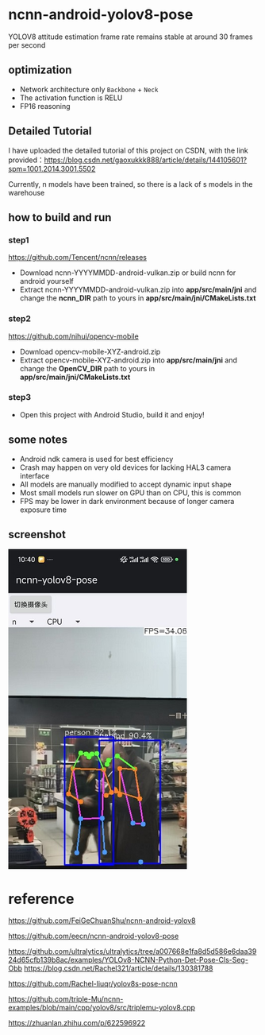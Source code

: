 # ncnn-android-yolov8-pose

YOLOV8 attitude estimation frame rate remains stable at around 30 frames per second

## optimization

- Network architecture only `Backbone` + `Neck`
- The activation function is RELU
- FP16 reasoning

## Detailed Tutorial

I have uploaded the detailed tutorial of this project on CSDN, with the link provided：https://blog.csdn.net/gaoxukkk888/article/details/144105601?spm=1001.2014.3001.5502

Currently, n models have been trained, so there is a lack of s models in the warehouse

## how to build and run
### step1
https://github.com/Tencent/ncnn/releases

* Download ncnn-YYYYMMDD-android-vulkan.zip or build ncnn for android yourself
* Extract ncnn-YYYYMMDD-android-vulkan.zip into **app/src/main/jni** and change the **ncnn_DIR** path to yours in **app/src/main/jni/CMakeLists.txt**

### step2
https://github.com/nihui/opencv-mobile

* Download opencv-mobile-XYZ-android.zip
* Extract opencv-mobile-XYZ-android.zip into **app/src/main/jni** and change the **OpenCV_DIR** path to yours in **app/src/main/jni/CMakeLists.txt**

### step3
* Open this project with Android Studio, build it and enjoy!

## some notes
* Android ndk camera is used for best efficiency
* Crash may happen on very old devices for lacking HAL3 camera interface
* All models are manually modified to accept dynamic input shape
* Most small models run slower on GPU than on CPU, this is common
* FPS may be lower in dark environment because of longer camera exposure time

## screenshot
![](screenshot.jpg)

# reference

https://github.com/FeiGeChuanShu/ncnn-android-yolov8

https://github.com/eecn/ncnn-android-yolov8-pose

https://github.com/ultralytics/ultralytics/tree/a007668e1fa8d5d586e6daa3924d65cfb139b8ac/examples/YOLOv8-NCNN-Python-Det-Pose-Cls-Seg-Obb
https://blog.csdn.net/Rachel321/article/details/130381788

https://github.com/Rachel-liuqr/yolov8s-pose-ncnn

https://github.com/triple-Mu/ncnn-examples/blob/main/cpp/yolov8/src/triplemu-yolov8.cpp

https://zhuanlan.zhihu.com/p/622596922

